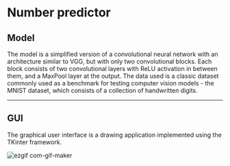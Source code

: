 # Number predictor

## Model


The model is a simplified version of a convolutional neural network with an architecture similar to VGG, but with only two convolutional blocks. Each block consists of two convolutional layers with ReLU activation in between them, and a MaxPool layer at the output. The data used is a classic dataset commonly used as a benchmark for testing computer vision models - the MNIST dataset, which consists of a collection of handwritten digits.

---

## GUI 

The graphical user interface is a drawing application implemented using the TKinter framework.

![ezgif com-gif-maker](https://github.com/Rost-Korol/number_predictor/assets/91683515/16611ce9-45d3-49db-a694-e03361bf93c9)

